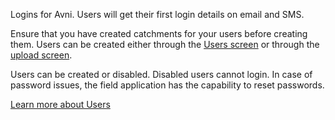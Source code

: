 Logins for Avni. Users will get their first login details on email and SMS.

Ensure that you have created catchments for your users before creating them. Users can be created either through the [Users screen](/#/admin/user) or through the [upload screen](/#/admin/upload).

Users can be created or disabled. Disabled users cannot login. In case of password issues, the field application has the capability to reset passwords.

[Learn more about Users](https://dash.readme.io/project/avni/v2.0/docs/access-control)
